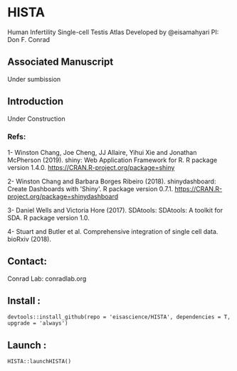 # HISTA
Human Infertility Single-cell Testis Atlas
Developed by @eisamahyari
PI: Don F. Conrad

## Associated Manuscript

Under sumbission

## Introduction

Under Construction

### Refs:

1- Winston Chang, Joe Cheng, JJ Allaire, Yihui Xie and Jonathan McPherson (2019). shiny: Web Application
  Framework for R. R package version 1.4.0. https://CRAN.R-project.org/package=shiny
  
2- Winston Chang and Barbara Borges Ribeiro (2018). shinydashboard: Create Dashboards with 'Shiny'. R
  package version 0.7.1. https://CRAN.R-project.org/package=shinydashboard
  
3- Daniel Wells and Victoria Hore (2017). SDAtools: SDAtools: A toolkit for SDA. R package version 1.0.

4- Stuart and Butler et al. Comprehensive integration of single cell data. bioRxiv (2018).


## Contact: 

Conrad Lab: conradlab.org

## Install : 


    devtools::install_github(repo = 'eisascience/HISTA', dependencies = T, upgrade = 'always')

## Launch : 

    HISTA::launchHISTA()
  
